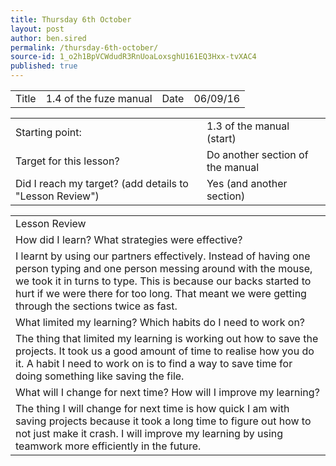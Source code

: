 ```yaml
---
title: Thursday 6th October
layout: post
author: ben.sired
permalink: /thursday-6th-october/
source-id: 1_o2h1BpVCWdudR3RnUoaLoxsghU161EQ3Hxx-tvXAC4
published: true
---
```

<table>
  <tr>
    <td>Title</td>
    <td>1.4 of the fuze manual</td>
    <td>Date</td>
    <td>06/09/16</td>
  </tr>
</table>


<table>
  <tr>
    <td>Starting point:</td>
    <td>1.3 of the manual (start)</td>
  </tr>
  <tr>
    <td>Target for this lesson?</td>
    <td>Do another section of the manual</td>
  </tr>
  <tr>
    <td>Did I reach my target? 
(add details to "Lesson Review")</td>
    <td>Yes (and another section)</td>
  </tr>
</table>


<table>
  <tr>
    <td>Lesson Review</td>
  </tr>
  <tr>
    <td>How did I learn? What strategies were effective? </td>
  </tr>
  <tr>
    <td>I learnt by using our partners effectively. Instead of having one person typing and one person messing around with the mouse, we took it in turns to type. This is because our backs started to hurt if we were there for too long. That meant we were getting through the sections twice as fast.</td>
  </tr>
  <tr>
    <td>What limited my learning? Which habits do I need to work on? </td>
  </tr>
  <tr>
    <td>The thing that limited my learning is working out how to save the projects. It took us a good amount of time to realise how you do it. A habit I need to work on is to find a way to save time for doing something like saving the file.</td>
  </tr>
  <tr>
    <td>What will I change for next time? How will I improve my learning?</td>
  </tr>
  <tr>
    <td> The thing I will change for next time is how quick I am with saving projects because it took a long time to figure out how to not just make it crash. I will improve my learning by using teamwork more efficiently in the future.</td>
  </tr>
</table>


